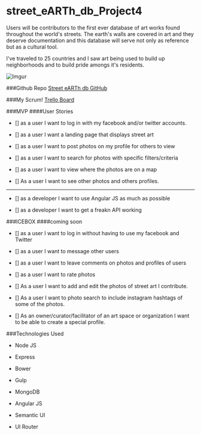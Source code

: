 # street_eARTh_db_Project4
Users will be contributors to the first ever database of art works found throughout the world's streets. The earth's walls are covered in art and they deserve documentation and this database will serve not only as reference but as a cultural tool.

I've traveled to 25 countries and I saw art being used to build up neighborhoods and to build pride amongs it's residents. 

![Imgur](http://i.imgur.com/NkzQcAC.png)

###Github Repo
[Street eARTh db GitHub]()

###My Scrum! 
[Trello Board]()


###MVP
####User Stories

- [] as a user I want to log in with my facebook and/or twitter accounts.

- [] as a user I want a landing page that displays street art

- [] as a user I want to post photos on my profile for others to view

- [] as a user I want to search for photos with specific filters/criteria

- [] as a user I want to view where the photos are on a map

- [] As a user I want to see other photos and others profiles.
____

- [] as a developer I want to use Angular JS as much as possible

- [] as a developer I want to get a freakn API working


###ICEBOX
####coming soon

- [] as a user I want to log in without having to use my facebook and Twitter

- [] as a user I want to message other users

- [] as a user I want to leave comments on photos and profiles of users

- [] as a user I want to rate photos

- [] As a user I want to add and edit the photos of street art I contribute.

- [] As a user I want to photo search to include instagram hashtags of some of the photos.

- [] As an owner/curator/facilitator of an art space or organization I want to be able to create a special profile.

###Technologies Used

- Node JS

- Express
 
- Bower

- Gulp 

- MongoDB

- Angular JS

- Semantic UI

- UI Router

